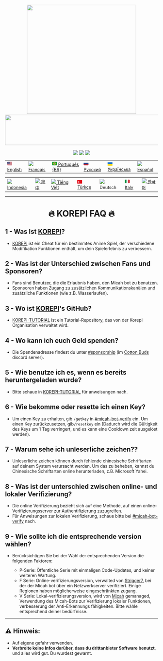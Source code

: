 <p align="center">
  <a href="#"><img width="360" height="360" src="https://media.discordapp.net/attachments/1033549666769449002/1107009612210765955/matches.png"></a>
  <a href="#"><img width="650" height="100" src="https://share.creavite.co/FBkHy3zbN4CgWCr0.gif"></a>
</p>

<p align="center">
	<a href="https://github.com/Korepi/keyauth-cpp-library/releases"><img src="https://img.shields.io/github/downloads/Korepi/keyauth-cpp-library/total.svg?style=for-the-badge&color=darkcyan"></a>
	<a href="https://github.com/Korepi/Korepi/graphs/contributors"><img src="https://img.shields.io/github/contributors/Korepi/Korepi?style=for-the-badge&color=darkcyan"></a>
	<a href="https://discord.gg/cottonbuds"><img src="https://img.shields.io/discord/440536354544156683?label=Discord&logo=discord&style=for-the-badge&color=darkviolet"></a>
</p>

<div align="center">
<table>
  <tr>
    <td valign="center"><a href="README.md"><img src="https://github.com/twitter/twemoji/blob/master/assets/svg/1f1fa-1f1f8.svg" width="16"/> English</td>
    <td valign="center"><a href="README_fr-fr.md"><img src="https://em-content.zobj.net/thumbs/160/twitter/154/flag-for-france_1f1eb-1f1f7.png" width="16"/> Français</td>
    <td valign="center"><a href="README_pt-br.md"><img src="https://github.com/twitter/twemoji/blob/master/assets/svg/1f1e7-1f1f7.svg" width="16"/> Português (BR)</td>
    <td valign="center"><a href="README_ru-ru.md"><img src="https://github.com/twitter/twemoji/blob/master/assets/svg/1f1f7-1f1fa.svg" width="16"/> Русский</a></td>
    <td valign="center"><a href="README_ua-ua.md"><img src="https://github.com/Andrew1397/Ukraine/blob/main/Flag_of_Ukraine.png" width="16"/> Українська</a></td>
    <td valign="center"><a href="README_es-cl.md"><img src="https://twemoji.maxcdn.com/v/13.0.0/svg/1f1e6-1f1f7.svg" width="16"/> Español</td>
      
  </tr>
</table>
</div>
<div align="center">
<table>
  <tr>
    <td valign="center"><a href="README_id-id.md"><img src="https://em-content.zobj.net/thumbs/120/twitter/351/flag-indonesia_1f1ee-1f1e9.png" width="16"/> Indonesia</td>
    <td valign="center"><a href="README_zh-cn.md"><img src="https://em-content.zobj.net/thumbs/120/twitter/351/flag-china_1f1e8-1f1f3.png" width="16"/> 简中</a></td> 
    <td valign="center"><a href="README_vi-vn.md"><img src="https://em-content.zobj.net/thumbs/120/twitter/351/flag-vietnam_1f1fb-1f1f3.png" width="16"/> Tiếng Việt </a></td>
    <td valign="center"><a href="README_tr-tr.md"><img src="https://raw.githubusercontent.com/hampusborgos/country-flags/ba2cf4101bf029d2ada26da2f95121de74581a4d/svg/tr.svg" width="16"/> Türkçe </a></td>
    <td valign="center"><img src="https://cdn.jsdelivr.net/gh/twitter/twemoji/assets/svg/1f1e9-1f1ea.svg" width="16"/> Deutsch</td>
    <td valign="center"><a href="README_it-it.md"><img src="https://github.com/twitter/twemoji/blob/master/assets/svg/1f1ee-1f1f9.svg" width="16"/> Italy</a></td>
    <td valign="center"><a href="README_ko-kr.md"><img src="https://em-content.zobj.net/source/twitter/53/flag-for-south-korea_1f1f0-1f1f7.png" width="16"/> 한국어</td>
  </tr>
</table>
</div>
	    
---
<div align="center">
  
# 🔥 KOREPI FAQ 🔥

</div>

## 1 - Was Ist [KOREPI](https://github.com/Korepi/Korepi)?

- [KOREPI](https://github.com/Korepi/Korepi) ist ein Cheat für ein bestimmtes Anime Spiel, der verschiedene Modifikation Funktionen enthält, um dein Spielerlebnis zu verbessern.

## 2 - Was ist der Unterschied zwischen Fans und Sponsoren?

- Fans sind Benutzer, die die Erlaubnis haben, den Micah bot zu benutzen. 
- Sponsoren haben Zugang zu zusätzlichen Kommunikationskanälen und zusätzliche Funktionen (wie z.B. Wasserlaufen).

## 3 - Wo ist [KOREPI](https://github.com/Korepi/Korepi)'s GitHub?

- [KOREPI-TUTORIAL](https://github.com/Korepi/Korepi-Tutorial) ist ein Tutorial-Repository, das von der Korepi Organisation verwaltet wird.

## 4 - Wo kann ich euch Geld spenden?

- Die Spendenadresse findest du unter ⁠[#sponsorship](https://discord.com/channels/1069057220802781265/1097565269985071205) (im [Cotton Buds](https://discord.gg/cottonbuds) discord server).

## 5 - Wie benutze ich es, wenn es bereits heruntergeladen wurde?

- Bitte schaue in [KOREPI-TUTORIAL](https://github.com/Korepi/Korepi-Tutorial) für anweisungen nach.

## 6 - Wie bekomme oder resette ich einen Key?

- Um einen Key zu erhalten, gib `/getkey` in ⁠[#micah-bot-verify](https://discord.com/channels/1069057220802781265/1109781322005741658) ein. Um einen Key zurückzusetzen, gib`/resetkey` ein (Dadurch wird die Gültigkeit des Keys um 1 Tag verringert, und es kann eine Cooldown zeit ausgelöst werden).

## 7 - Warum sehe ich unleserliche zeichen??

- Unleserliche zeichen können durch fehlende chinesische Schriftarten auf deinem System verursacht werden. Um das zu beheben, kannst du Chinesische Schriftarten online herunterladen, z.B. Microsoft Yahei.

## 8 - Was ist der unterschied zwischen online- und lokaler Verifizierung?

- Die online Verifizierung bezieht sich auf eine Methode, auf einen online-Verifizierungsserver zur Authentifizierung zuzugreifen.
- Für Anweisungen zur lokalen Verifizierung, schaue bitte bei  [#micah-bot-verify](https://discord.com/channels/1069057220802781265/1109781322005741658) nach.

## 9 - Wie sollte ich die entsprechende version wählen?

- Berücksichtigen Sie bei der Wahl der entsprechenden Version die folgenden Faktoren:

   + P-Serie: Öffentliche Serie mit einmaligen Code-Updates, und keiner weiteren Wartung.
   + F Serie: Online-verifizierungsversion, verwalted von [Strigger7](https://github.com/Strigger7), bei der der Micah bot über ein Netzwerkserver verifiziert. Einige Regionen haben möglicherweise eingeschränkten zugang.
   + V Serie: Lokal-verifizierungsversion, wird von [Micah](https://github.com/Micah123321) gemanaged, Verwendung des Micah-Bots zur Verifizierung lokaler Funktionen, verbesserung der Anti-Erkennungs fähigkeiten.
Bitte wähle entsprechend deiner bedürfnisse.

---

## ⚠ Hinweis:

- Auf eigene gefahr verwenden.
- **Verbreite keine Infos darüber, dass du drittanbieter Software benutzt**, und alles wird gut. Du wurdest gewarnt.